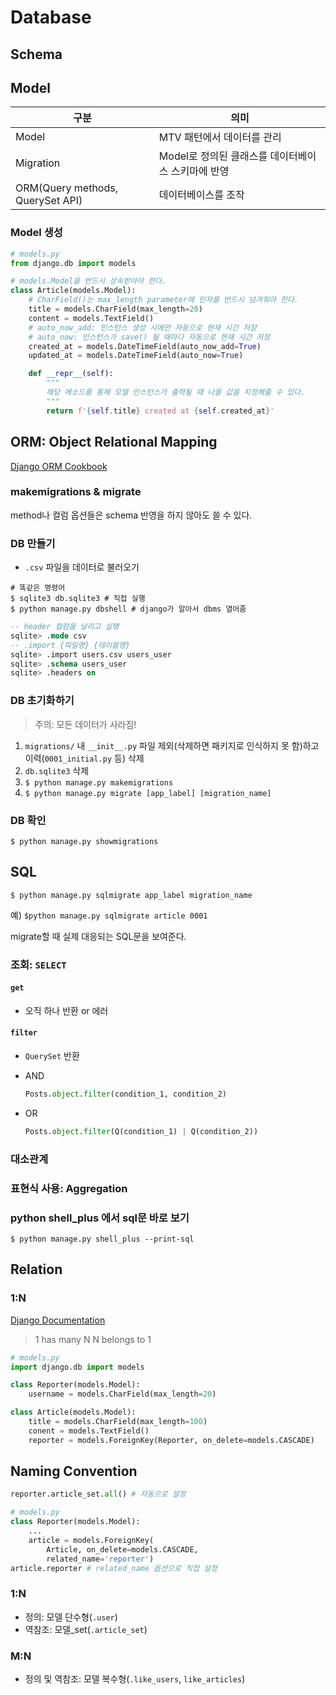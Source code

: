 # Database

## Schema


## Model

| 구분 | 의미 |
| --- | ---- |
| Model | MTV 패턴에서 데이터를 관리 |
| Migration | Model로 정의된 클래스를 데이터베이스 스키마에 반영 |
| ORM(Query methods, QuerySet API) | 데이터베이스를 조작 |

### Model 생성

```py
# models.py
from django.db import models

# models.Model을 반드시 상속받아야 한다.
class Article(models.Model):
    # CharField()는 max_length parameter에 인자를 반드시 넘겨줘야 한다.
    title = models.CharField(max_length=20)
    content = models.TextField()
    # auto_now_add: 인스턴스 생성 시에만 자동으로 현재 시간 저장
    # auto_now: 인스턴스가 save() 될 때마다 자동으로 현재 시간 저장
    created_at = models.DateTimeField(auto_now_add=True)
    updated_at = models.DateTimeField(auto_now=True)

    def __repr__(self):
        """
        해당 메소드를 통해 모델 인스턴스가 출력될 때 나올 값을 지정해줄 수 있다.
        """
        return f'{self.title} created at {self.created_at}'
```

## ORM: Object Relational Mapping

[Django ORM Cookbook]()

### makemigrations & migrate

method나 컬럼 옵션들은 schema 반영을 하지 않아도 쓸 수 있다.

### DB 만들기

- `.csv` 파일을 데이터로 불러오기

```shell
# 똑같은 명령어
$ sqlite3 db.sqlite3 # 직접 실행
$ python manage.py dbshell # django가 알아서 dbms 열어줌
```

```sql
-- header 컬럼을 날리고 실행
sqlite> .mode csv
-- .import {파일명} {테이블명}
sqlite> .import users.csv users_user
sqlite> .schema users_user
sqlite> .headers on
```

### DB 초기화하기
> 주의: 모든 데이터가 사라짐!
1. `migrations/` 내 `__init__.py` 파일 제외(삭제하면 패키지로 인식하지 못 함)하고 이력(`0001_initial.py` 등) 삭제
2. `db.sqlite3` 삭제
3. `$ python manage.py makemigrations`
4. `$ python manage.py migrate [app_label] [migration_name]`

### DB 확인

`$ python manage.py showmigrations`

## SQL

`$ python manage.py sqlmigrate app_label migration_name`

예) `$python manage.py sqlmigrate article 0001`

migrate할 때 실제 대응되는 SQL문을 보여준다.

### 조회: `SELECT`

#### `get`

- 오직 하나 반환 or 에러

#### `filter`

- `QuerySet` 반환

- AND
    ```py
    Posts.object.filter(condition_1, condition_2)
    ```

- OR
    ```py
    Posts.object.filter(Q(condition_1) | Q(condition_2))
    ```

### 대소관계

### 표현식 사용: Aggregation


### python shell_plus 에서 sql문 바로 보기

```shell
$ python manage.py shell_plus --print-sql
```

## Relation

### 1:N

[Django Documentation](https://docs.djangoproject.com/en/3.0/topics/db/queries/#one-to-many-relationships)

> 1 has many N
> N belongs to 1

```py
# models.py
import django.db import models

class Reporter(models.Model):
    username = models.CharField(max_length=20)

class Article(models.Model):
    title = models.CharField(max_length=100)
    conent = models.TextField()
    reporter = models.ForeignKey(Reporter, on_delete=models.CASCADE)
```

## Naming Convention

```py
reporter.article_set.all() # 자동으로 설정

# models.py
class Reporter(models.Model):
    ...
    article = models.ForeignKey(
        Article, on_delete=models.CASCADE, 
        related_name='reporter')
article.reporter # related_name 옵션으로 직접 설정
```

### 1:N

- 정의: 모델 단수형(`.user`)
- 역참조: 모델_set(`.article_set`)

### M:N

- 정의 및 역참조: 모델 복수형(`.like_users`, `like_articles`)
